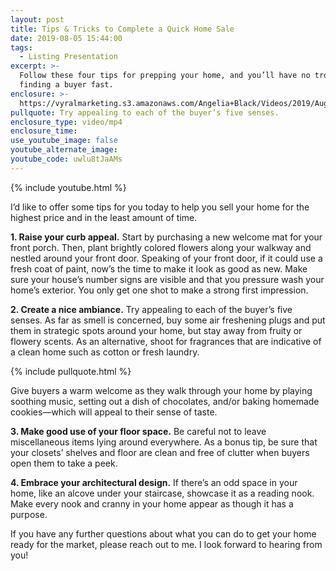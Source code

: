 ```yaml
---
layout: post
title: Tips & Tricks to Complete a Quick Home Sale
date: 2019-08-05 15:44:00
tags:
  - Listing Presentation
excerpt: >-
  Follow these four tips for prepping your home, and you’ll have no trouble
  finding a buyer fast.
enclosure: >-
  https://vyralmarketing.s3.amazonaws.com/Angelia+Black/Videos/2019/August/Tips+%26+Tricks+to+Complete+a+Quick+Home+Sale.mp4
pullquote: Try appealing to each of the buyer’s five senses.
enclosure_type: video/mp4
enclosure_time:
use_youtube_image: false
youtube_alternate_image:
youtube_code: uwlu8tJaAMs
---
```


{% include youtube.html %}

I’d like to offer some tips for you today to help you sell your home for the highest price and in the least amount of time.&nbsp;

**1\. Raise your curb appeal.** Start by purchasing a new welcome mat for your front porch. Then, plant brightly colored flowers along your walkway and nestled around your front door. Speaking of your front door, if it could use a fresh coat of paint, now’s the time to make it look as good as new. Make sure your house’s number signs are visible and that you pressure wash your home’s exterior. You only get one shot to make a strong first impression.&nbsp;

**2\. Create a nice ambiance.** Try appealing to each of the buyer’s five senses. As far as smell is concerned, buy some air freshening plugs and put them in strategic spots around your home, but stay away from fruity or flowery scents. As an alternative, shoot for fragrances that are indicative of a clean home such as cotton or fresh laundry.

{% include pullquote.html %}

Give buyers a warm welcome as they walk through your home by playing soothing music, setting out a dish of chocolates, and/or baking homemade cookies—which will appeal to their sense of taste.

**3\. Make good use of your floor space.** Be careful not to leave miscellaneous items lying around everywhere. As a bonus tip, be sure that your closets’ shelves and floor are clean and free of clutter when buyers open them to take a peek. &nbsp; &nbsp; &nbsp;

**4\. Embrace your architectural design.** If there’s an odd space in your home, like an alcove under your staircase, showcase it as a reading nook. Make every nook and cranny in your home appear as though it has a purpose.

If you have any further questions about what you can do to get your home ready for the market, please reach out to me. I look forward to hearing from you\!